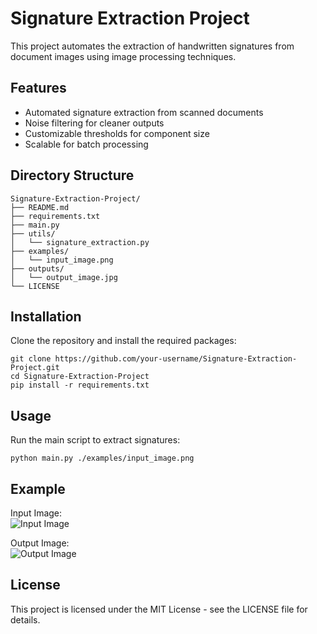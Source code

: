 
# Signature Extraction Project

This project automates the extraction of handwritten signatures from document images using image processing techniques.

## Features
- Automated signature extraction from scanned documents
- Noise filtering for cleaner outputs
- Customizable thresholds for component size
- Scalable for batch processing

## Directory Structure
```
Signature-Extraction-Project/
├── README.md
├── requirements.txt
├── main.py
├── utils/
│   └── signature_extraction.py
├── examples/
│   └── input_image.png
├── outputs/
│   └── output_image.jpg
└── LICENSE
```

## Installation
Clone the repository and install the required packages:
```
git clone https://github.com/your-username/Signature-Extraction-Project.git
cd Signature-Extraction-Project
pip install -r requirements.txt
```

## Usage
Run the main script to extract signatures:
```
python main.py ./examples/input_image.png
```

## Example
Input Image:  
![Input Image](./examples/input_image.png)  

Output Image:  
![Output Image](./outputs/output_image.jpg)  

## License
This project is licensed under the MIT License - see the LICENSE file for details.
